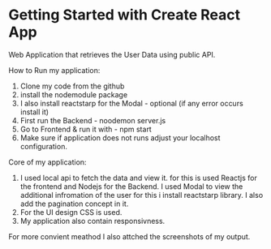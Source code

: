 # Getting Started with Create React App

Web Application that retrieves the User Data using public API.

How to Run my application:

1. Clone my code from the github
2. install the nodemodule package
3. I also install reactstarp for the Modal - optional (if any error occurs install it)
4. First run the Backend - noodemon server.js
5. Go to Frontend & run it with - npm start
6. Make sure if application does not runs adjust your localhost configuration.

Core of my application:

1. I used local api to fetch the data and view it. for this is used Reactjs for the frontend and Nodejs for the Backend.
   I used Modal to view the additional infromation of the user for this i install reactstarp library.
   I also add the pagination concept in it.
2. For the UI design CSS is used.
3. My application also contain responsivness.

For more convient meathod I also attched the screenshots of my output.
